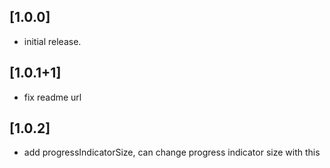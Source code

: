 ## [1.0.0] 
* initial release.

## [1.0.1+1]
* fix readme url

## [1.0.2]
* add progressIndicatorSize, can change progress indicator size with this

